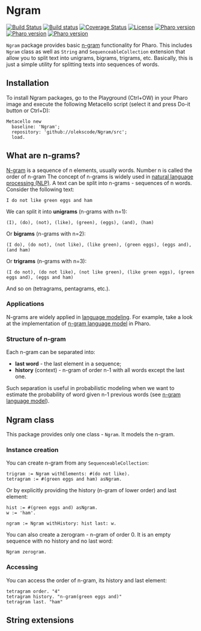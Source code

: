 # Ngram

[![Build Status](https://travis-ci.org/olekscode/Ngram.svg?branch=master)](https://travis-ci.org/olekscode/Ngram)
[![Build status](https://ci.appveyor.com/api/projects/status/nxwn8odf3q2fafo2?svg=true)](https://ci.appveyor.com/project/olekscode/ngram)
[![Coverage Status](https://coveralls.io/repos/github/olekscode/Ngram/badge.svg?branch=master)](https://coveralls.io/github/olekscode/Ngram?branch=master)
[![License](https://img.shields.io/badge/license-MIT-blue.svg)](https://raw.githubusercontent.com/olekscode/Ngram/master/LICENSE)
[![Pharo version](https://img.shields.io/badge/Pharo-6.1-%23aac9ff.svg)](https://pharo.org/download)
[![Pharo version](https://img.shields.io/badge/Pharo-7.0-%23aac9ff.svg)](https://pharo.org/download)
[![Pharo version](https://img.shields.io/badge/Pharo-8.0-%23aac9ff.svg)](https://pharo.org/download)

`Ngram` package provides basic [n-gram](https://en.wikipedia.org/wiki/N-gram) functionality for Pharo. This includes `Ngram` class as well as `String` and `SequenceableCollection` extension that allow you to split text into unigrams, bigrams, trigrams, etc. Basically, this is just a simple utility for splitting texts into sequences of words.

## Installation
To install Ngram packages, go to the Playground (Ctrl+OW) in your Pharo image and execute the following Metacello script (select it and press Do-it button or Ctrl+D):
```Smalltalk
Metacello new
  baseline: 'Ngram';
  repository: 'github://olekscode/Ngram/src';
  load.
```

## What are n-grams?

[N-gram](https://en.wikipedia.org/wiki/N-gram) is a sequence of n elements, usually words. Number n is called the order of n-gram The concept of n-grams is widely used in [natural language processing (NLP)](https://en.wikipedia.org/wiki/Natural_language_processing). A text can be split into n-grams - sequences of n words. Consider the following text:
```
I do not like green eggs and ham
```
We can split it into **unigrams** (n-grams with n=1):
```
(I), (do), (not), (like), (green), (eggs), (and), (ham)
```
Or **bigrams** (n-grams with n=2):
```
(I do), (do not), (not like), (like green), (green eggs), (eggs and), (and ham)
```
Or **trigrams** (n-grams with n=3):
```
(I do not), (do not like), (not like green), (like green eggs), (green eggs and), (eggs and ham)
```
And so on (tetragrams, pentagrams, etc.).

### Applications

N-grams are widely applied in [language modeling](https://en.wikipedia.org/wiki/Language_model). For example, take a look at the implementation of [n-gram language model](https://github.com/olekscode/NgramModel) in Pharo.

### Structure of n-gram

Each n-gram can be separated into:

* **last word** - the last element in a sequence;
* **history** (context) - n-gram of order n-1 with all words except the last one.

Such separation is useful in probabilistic modeling when we want to estimate the probability of word given n-1 previous words (see [n-gram language model](https://github.com/olekscode/NgramModel)).

## Ngram class

This package provides only one class - `Ngram`. It models the n-gram.

### Instance creation

You can create n-gram from any `SequenceableCollection`:

```Smalltalk
trigram := Ngram withElements: #(do not like).
tetragram := #(green eggs and ham) asNgram.
```

Or by explicitly providing the history (n-gram of lower order) and last element:

```Smalltalk
hist := #(green eggs and) asNgram.
w := 'ham'.

ngram := Ngram withHistory: hist last: w.
```

You can also create a zerogram - n-gram of order 0. It is an empty sequence with no history and no last word:

```Smalltalk
Ngram zerogram.
```

### Accessing

You can access the order of n-gram, its history and last element:

```Smalltalk
tetragram order. "4"
tetragram history. "n-gram(green eggs and)"
tetragram last. "ham"
```

## String extensions
